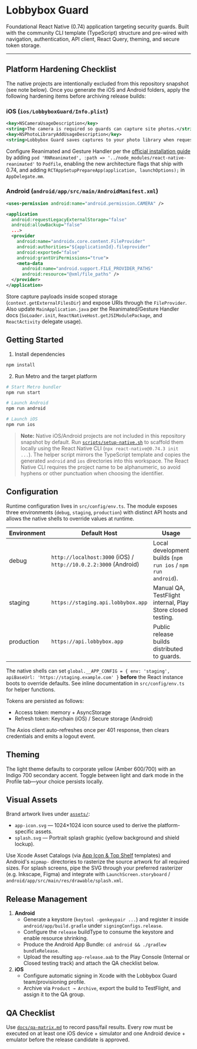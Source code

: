 # Lobbybox Guard

Foundational React Native (0.74) application targeting security guards. Built with the community CLI template (TypeScript) structure and pre-wired with navigation, authentication, API client, React Query, theming, and secure token storage.

---

## Platform Hardening Checklist

The native projects are intentionally excluded from this repository snapshot (see note below). Once you generate the iOS and Android folders, apply the following hardening items before archiving release builds:

### iOS (`ios/LobbyboxGuard/Info.plist`)

```xml
<key>NSCameraUsageDescription</key>
<string>The camera is required so guards can capture site photos.</string>
<key>NSPhotoLibraryAddUsageDescription</key>
<string>Lobbybox Guard saves captures to your photo library when requested.</string>
```

Configure Reanimated and Gesture Handler per the [official installation guide](https://docs.swmansion.com/react-native-reanimated/docs/fundamentals/getting-started/) by adding `pod 'RNReanimated', :path => '../node_modules/react-native-reanimated'` to `Podfile`, enabling the new architecture flags that ship with 0.74, and adding `RCTAppSetupPrepareApp(application, launchOptions);` in `AppDelegate.mm`.

### Android (`android/app/src/main/AndroidManifest.xml`)

```xml
<uses-permission android:name="android.permission.CAMERA" />

<application
  android:requestLegacyExternalStorage="false"
  android:allowBackup="false"
  ...>
  <provider
    android:name="androidx.core.content.FileProvider"
    android:authorities="${applicationId}.fileprovider"
    android:exported="false"
    android:grantUriPermissions="true">
    <meta-data
      android:name="android.support.FILE_PROVIDER_PATHS"
      android:resource="@xml/file_paths" />
  </provider>
</application>
```

Store capture payloads inside scoped storage (`context.getExternalFilesDir`) and expose URIs through the `FileProvider`. Also update `MainApplication.java` per the Reanimated/Gesture Handler docs (`SoLoader.init`, `ReactNativeHost.getJSIModulePackage`, and `ReactActivity` delegate usage).

## Getting Started

1. Install dependencies

```bash
npm install
```

2. Run Metro and the target platform

```bash
# Start Metro bundler
npm run start

# Launch Android
npm run android

# Launch iOS
npm run ios
```

> **Note:** Native iOS/Android projects are not included in this repository snapshot by default. Run [`scripts/setup-native.sh`](./scripts/setup-native.sh) to scaffold them locally using the React Native CLI (`npx react-native@0.74.3 init ...`). The helper script mirrors the TypeScript template and copies the generated `android` and `ios` directories into this workspace. The React Native CLI requires the project name to be alphanumeric, so avoid hyphens or other punctuation when choosing the identifier.

## Configuration

Runtime configuration lives in `src/config/env.ts`. The module exposes three environments (`debug`, `staging`, `production`) with distinct API hosts and allows the native shells to override values at runtime.

| Environment | Default Host | Usage |
| --- | --- | --- |
| debug | `http://localhost:3000` (iOS) / `http://10.0.2.2:3000` (Android) | Local development builds (`npm run ios` / `npm run android`). |
| staging | `https://staging.api.lobbybox.app` | Manual QA, TestFlight internal, Play Store closed testing. |
| production | `https://api.lobbybox.app` | Public release builds distributed to guards. |

The native shells can set `global.__APP_CONFIG = { env: 'staging', apiBaseUrl: 'https://staging.example.com' }` **before** the React instance boots to override defaults. See inline documentation in `src/config/env.ts` for helper functions.

Tokens are persisted as follows:

- Access token: memory + AsyncStorage
- Refresh token: Keychain (iOS) / Secure storage (Android)

The Axios client auto-refreshes once per 401 response, then clears credentials and emits a logout event.

## Theming

The light theme defaults to corporate yellow (Amber 600/700) with an Indigo 700 secondary accent. Toggle between light and dark mode in the Profile tab—your choice persists locally.

## Visual Assets

Brand artwork lives under [`assets/`](./assets):

- `app-icon.svg` — 1024×1024 icon source used to derive the platform-specific assets.
- `splash.svg` — Portrait splash graphic (yellow background and shield lockup).

Use Xcode Asset Catalogs (via [App Icon & Top Shelf](https://developer.apple.com/design/human-interface-guidelines/app-icons) templates) and Android's `mipmap-` directories to rasterize the source artwork for all required sizes. For splash screens, pipe the SVG through your preferred rasterizer (e.g. Inkscape, Figma) and integrate with `LaunchScreen.storyboard` / `android/app/src/main/res/drawable/splash.xml`.

## Release Management

1. **Android**
   - Generate a keystore (`keytool -genkeypair ...`) and register it inside `android/app/build.gradle` under `signingConfigs.release`.
   - Configure the `release` buildType to consume the keystore and enable resource shrinking.
   - Produce the Android App Bundle: `cd android && ./gradlew bundleRelease`.
   - Upload the resulting `app-release.aab` to the Play Console (Internal or Closed testing track) and attach the QA checklist below.
2. **iOS**
   - Configure automatic signing in Xcode with the Lobbybox Guard team/provisioning profile.
   - Archive via `Product → Archive`, export the build to TestFlight, and assign it to the QA group.

## QA Checklist

Use [`docs/qa-matrix.md`](./docs/qa-matrix.md) to record pass/fail results. Every row must be executed on at least one iOS device + simulator and one Android device + emulator before the release candidate is approved.

